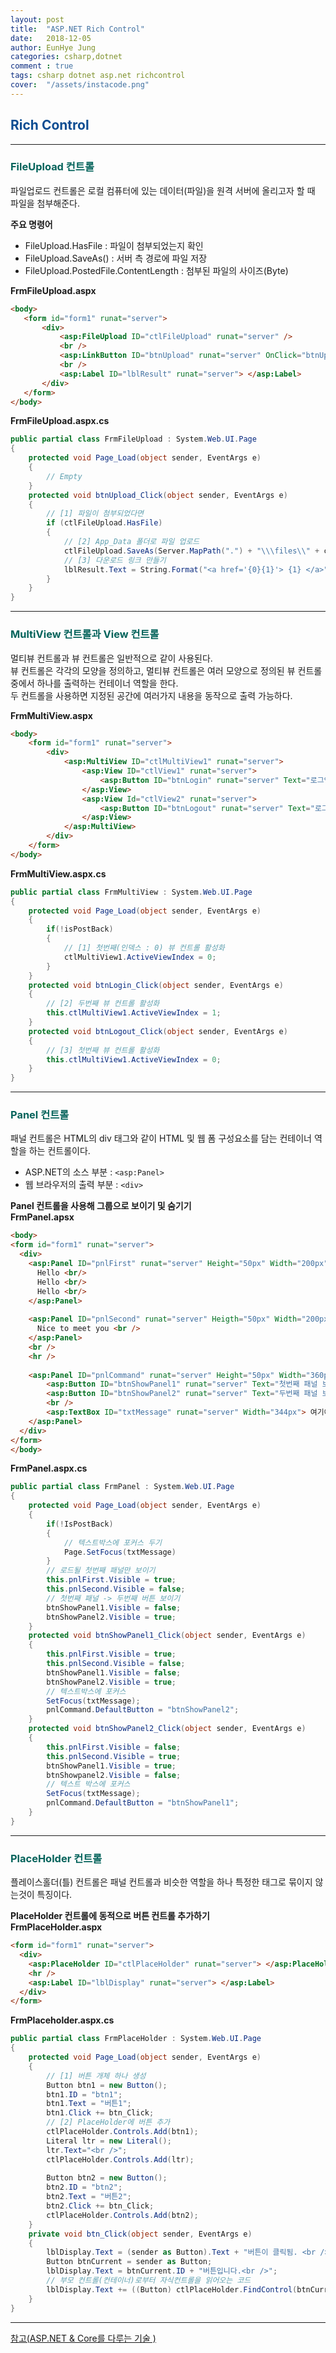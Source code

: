 ```yaml
---
layout: post
title:  "ASP.NET Rich Control"
date:   2018-12-05
author: EunHye Jung
categories: csharp,dotnet
comment : true
tags: csharp dotnet asp.net richcontrol
cover:  "/assets/instacode.png"
---  
```

   
## <font color = "#0E4D92"> Rich Control </font>    
     
     
- - -   
     
     
### <font color="#04635b"> FileUpload 컨트롤 </font>   
    
파일업로드 컨트롤은 로컬 컴퓨터에 있는 데이터(파일)을 원격 서버에 올리고자 할 때 파일을 첨부해준다.  
   
<b> 주요 명령어 </b>  
* FileUpload.HasFile : 파일이 첨부되었는지 확인  
* FileUpload.SaveAs() : 서버 측 경로에 파일 저장  
* FileUpload.PostedFile.ContentLength : 첨부된 파일의 사이즈(Byte)   
       
 <b> FrmFileUpload.aspx </b>    
 ```aspx
<body>
	<form id="form1" runat="server">
		<div>
			<asp:FileUpload ID="ctlFileUpload" runat="server" />
			<br />
			<asp:LinkButton ID="btnUpload" runat="server" OnClick="btnUpload_Click"> 파일업로드 </asp:LinkButton>
			<br />
			<asp:Label ID="lblResult" runat="server"> </asp:Label>
		</div>
	</form>
</body>
```    
    
<b> FrmFileUpload.aspx.cs </b>   
```cs
public partial class FrmFileUpload : System.Web.UI.Page
{
	protected void Page_Load(object sender, EventArgs e)
	{
		// Empty
	}
	protected void btnUpload_Click(object sender, EventArgs e)
	{
		// [1] 파일이 첨부되었다면
		if (ctlFileUpload.HasFile)
		{
			// [2] App_Data 폴더로 파일 업로드
			ctlFileUpload.SaveAs(Server.MapPath(".") + "\\\files\\" + ctlFileUpload.FileName);
			// [3] 다운로드 링크 만들기
			lblResult.Text = String.Format("<a href='{0}{1}'> {1} </a>", "./files/",Server.UrlEncode(ctlFileUpload.FileName));
		}
	}
}
```  
     
     
- - -   
     
     
### <font color="#04635b"> MultiView 컨트롤과 View 컨트롤 </font>   
   
멀티뷰 컨트롤과 뷰 컨트롤은 일반적으로 같이 사용된다.  
뷰 컨트롤은 각각의 모양을 정의하고, 멀티뷰 컨트롤은 여러 모양으로 정의된 뷰 컨트롤 중에서 하나를 출력하는 컨테이너 역할을 한다.  
두 컨트롤을 사용하면 지정된 공간에 여러가지 내용을 동작으로 출력 가능하다.  
      
<b> FrmMultiView.aspx </b>   
```aspx  
<body>
	<form id="form1" runat="server">
		<div>
			<asp:MultiView ID="ctlMultiView1" runat="server">
				<asp:View ID="ctlView1" runat="server">
					<asp:Button ID="btnLogin" runat="server" Text="로그인" OnClick="btnLogin_Click" />
				</asp:View>
				<asp:View Id="ctlView2" runat="server">
					<asp:Button ID="btnLogout" runat="server" Text="로그아웃" OnClick="btnLogout_Click" />
				</asp:View>
			</asp:MultiView>
		</div>
	</form>
</body>
```    
   
<b> FrmMultiView.aspx.cs </b>    
```cs     
public partial class FrmMultiView : System.Web.UI.Page
{
	protected void Page_Load(object sender, EventArgs e)
	{
		if(!isPostBack)
		{
			// [1] 첫번째(인덱스 : 0) 뷰 컨트롤 활성화
			ctlMultiView1.ActiveViewIndex = 0;
		}
	}
	protected void btnLogin_Click(object sender, EventArgs e)
	{
		// [2] 두번째 뷰 컨트롤 활성화
		this.ctlMultiView1.ActiveViewIndex = 1;
	}
	protected void btnLogout_Click(object sender, EventArgs e)
	{
		// [3] 첫번째 뷰 컨트롤 활성화
		this.ctlMultiView1.ActiveViewIndex = 0;
	}
}
```    
     
     
- - -   
     
     
### <font color="#04635b"> Panel 컨트롤 </font>         
     
패널 컨트롤은 HTML의 div 태그와 같이 HTML 및 웹 폼 구성요소를 담는 컨테이너 역할을 하는 컨트롤이다.  
    
* ASP.NET의 소스 부분 : `<asp:Panel>`     
* 웹 브라우저의 출력 부분 : `<div>`   
    
<b> Panel 컨트롤을 사용해 그룹으로 보이기 및 숨기기</b>  
<b> FrmPanel.apsx </b>  
```aspx  
<body>
<form id="form1" runat="server">
  <div>
    <asp:Panel ID="pnlFirst" runat="server" Height="50px" Width="200px" ScrollBars="Vertical">
      Hello <br/>
      Hello <br/>
      Hello <br/>
    </asp:Panel>
    
    <asp:Panel ID="pnlSecond" runat="server" Heigth="50px" Width="200px" GroupingText="그룹 상자">
      Nice to meet you <br />
    </asp:Panel>
    <br />
    <hr />
    
    <asp:Panel ID="pnlCommand" runat="server" Height="50px" Width="360px" DefaultButton="btnShowPanel2">
        <asp:Button ID="btnShowPanel1" runat="server" Text="첫번째 패널 보이기" OnClick="btnShowPanel1_Click" />
        <asp:Button ID="btnShowPanel2" runat="server" Text="두번째 패널 보이기" OnClick="btnShowPanel2_Click" />
        <br />
        <asp:TextBox ID="txtMessage" runat="server" Width="344px"> 여기에서 엔터를 누르면 버튼이 클릭됨 </asp:TextBox>
    </asp:Panel>
  </div>
</form>
</body>
```   
   
<b> FrmPanel.aspx.cs </b>  
```cs  
public partial class FrmPanel : System.Web.UI.Page
{
	protected void Page_Load(object sender, EventArgs e)
	{
		if(!IsPostBack)
		{
			// 텍스트박스에 포커스 두기
			Page.SetFocus(txtMessage)
		}
		// 로드될 첫번째 패널만 보이기
		this.pnlFirst.Visible = true;
		this.pnlSecond.Visible = false;
		// 첫번째 패널 -> 두번째 버튼 보이기
		btnShowPanel1.Visible = false;
		btnShowPanel2.Visible = true;
	}
	protected void btnShowPanel1_Click(object sender, EventArgs e)
	{
		this.pnlFirst.Visible = true;
		this.pnlSecond.Visible = false;	
		btnShowPanel1.Visible = false;
		btnShowPanel2.Visible = true;
		// 텍스트박스에 포커스
		SetFocus(txtMessage);
		pnlCommand.DefaultButton = "btnShowPanel2";
	}
	protected void btnShowPanel2_Click(object sender, EventArgs e)
	{
		this.pnlFirst.Visible = false;
		this.pnlSecond.Visible = true;
		btnShowPanel1.Visible = true;
		btnShowpanel2.Visible = false;
		// 텍스트 박스에 포커스
		SetFocus(txtMessage);
		pnlCommand.DefaultButton = "btnShowPanel1";
	}
}  
```  
     
     
- - -   
     
     
### <font color="#04635b"> PlaceHolder 컨트롤 </font>        
   
플레이스홀더(틀) 컨트롤은 패널 컨트롤과 비슷한 역할을 하나 특정한 태그로 묶이지 않는것이 특징이다.  
     
<b> PlaceHolder 컨트롤에 동적으로 버튼 컨트롤 추가하기 </b>  
<b> FrmPlaceHolder.aspx</b>    
```aspx  
<form id="form1" runat="server">
  <div>
	<asp:PlaceHolder ID="ctlPlaceHolder" runat="server"> </asp:PlaceHolder>  
	<hr />
	<asp:Label ID="lblDisplay" runat="server"> </asp:Label>
  </div>
</form>
```  
   
<b> FrmPlaceholder.aspx.cs </b>  
```cs  
public partial class FrmPlaceHolder : System.Web.UI.Page
{
	protected void Page_Load(object sender, EventArgs e)
	{
		// [1] 버튼 개체 하나 생성
		Button btn1 = new Button();
		btn1.ID = "btn1";
		btn1.Text = "버튼1";
		btn1.Click += btn_Click;
		// [2] PlaceHolder에 버튼 추가
		ctlPlaceHolder.Controls.Add(btn1);
		Literal ltr = new Literal();
		ltr.Text="<br />";
		ctlPlaceHolder.Controls.Add(ltr);
		
		Button btn2 = new Button();
		btn2.ID = "btn2";
		btn2.Text = "버튼2";
		btn2.Click += btn_Click;
		ctlPlaceHolder.Controls.Add(btn2);
	}
	private void btn_Click(object sender, EventArgs e)
	{
		lblDisplay.Text = (sender as Button).Text + "버튼이 클릭됨. <br />";
		Button btnCurrent = sender as Button;
		lblDisplay.Text = btnCurrent.ID + "버튼입니다.<br />";
		// 부모 컨트롤(컨테이너)로부터 자식컨트롤을 읽어오는 코드
		lblDisplay.Text += ((Button) ctlPlaceHolder.FindControl(btnCurrent.ID)).Text + "버튼 ?";
	}	
}
```  
     
- - -  
   
[참고(ASP.NET & Core를 다루는 기술 )](https://book.naver.com/bookdb/book_detail.nhn?bid=11184768)    
     
     
     

